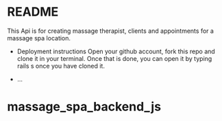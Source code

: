 # README

This Api is for creating massage therapist, clients and appointments for a massage spa location. 

* Deployment instructions
Open your github account, fork this repo and clone it in your terminal. Once that is done, you can open it by typing rails s once you have cloned it. 

* ...
# massage_spa_backend_js
